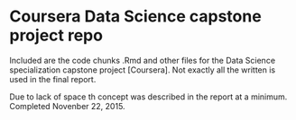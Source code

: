 # Coursera Data Science capstone project repo
Included are the code chunks .Rmd and other files for the Data Science specialization capstone project [Coursera].
Not exactly all the written is used in the final report.

Due to lack of space th concept was described in the report at a minimum. 
Completed Novenber 22, 2015.
